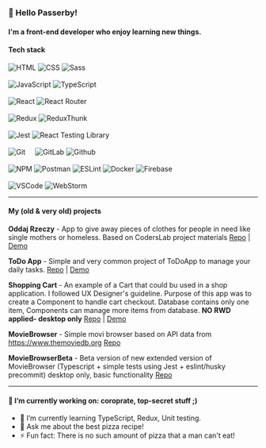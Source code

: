 ### :wave: Hello Passerby!

#### I'm a front-end developer who enjoy learning new things. 

#### Tech stack

<div>
    <img alt="HTML" src="https://img.shields.io/badge/HTML-orange?logo=html5&logoColor=white&style=flat"/>
    <img alt="CSS" src="https://img.shields.io/badge/CSS-blue?logo=css3&style=flat"/>
    <img alt='Sass' src="https://img.shields.io/badge/Sass-pink?logo=sass&logoColor=white&style=flat"/>
</div>
<br/>
<div>
    <img alt="JavaScript" src="https://img.shields.io/badge/JavaScript-yellow?logo=javascript&logoColor=white&style=flat"/>
    <img alt="TypeScript" src="https://img.shields.io/badge/TypeScript-blue?logo=typescript&logoColor=white&style=flat"/>
</div>
<br/>
<div>
    <img alt="React" src="https://img.shields.io/badge/React-222?logo=react&logoColor=blueviolet&style=flat"/>
    <img alt="React Router" src="https://img.shields.io/badge/ReactRouter-222?logo=React-Router&logoColor=lightblue&style=flat"/>
 </div>
 <br/>
 <div>
    <img alt="Redux" src="https://img.shields.io/badge/Redux-white?logo=redux&logoColor=purple&style=flat"/>
    <img alt="ReduxThunk" src="https://img.shields.io/badge/ReduxThunk-white?logo=redux&logoColor=purple&style=flat"/>
</div>
 <br/>
 <div>
    <img alt="Jest" src="https://img.shields.io/badge/Jest-white?logo=jest&logoColor=red&style=flat"/>
    <img alt="React Testing Library" src="https://img.shields.io/badge/React%20Testing%20Library-white?logo=testinglibrary&logoColor=red&style=flat"/>
</div>
<br/>
<div>
    <img alt="Git" src="https://img.shields.io/badge/Git-red?logo=git&logoColor=white&style=flat"/>
    &nbsp;&nbsp;&nbsp;
    <img alt="GitLab" src="https://img.shields.io/badge/GitLab-grey?logo=gitlab&logoColor=white&style=flat"/>
    <img alt="Github" src="https://img.shields.io/badge/Github-black?logo=github&logoColor=white&style=flat"/>
</div>
<br/>
<div>
    <img alt="NPM" src="https://img.shields.io/badge/NPM-white?logo=npm&logoColor=white&style=flat"/>
    <img alt="Postman" src="https://img.shields.io/badge/Postman-orange?logo=postman&logoColor=white&style=flat"/>
    <img alt="ESLint" src="https://img.shields.io/badge/ESLint-blueviolet?logo=eslint&logoColor=white&style=flat"/>
    <img alt="Docker" src="https://img.shields.io/badge/Docker-blue?logo=docker&logoColor=white&style=flat"/>
    <img alt="Firebase" src="https://img.shields.io/badge/Firebase-orange?logo=firebase&logoColor=white&style=flat"/>
</div>
<br/>
<div>
    <img alt="VSCode" src="https://img.shields.io/badge/VS Code-blue?logo=Visual-Studio-Code&logoColor=white&style=flat"/>
    <img alt="WebStorm" src="https://img.shields.io/badge/WebStorm-black?logo=webstorm&logoColor=white&style=flat"/>
</div>
<hr/>

#### My (old & very old) projects
 <b>Oddaj Rzeczy</b> - App to give away pieces of clothes for people in need like single mothers or
 homeless. Based on CodersLab project materials
 <a href="https://github.com/kamildomagalski/OddajRzeczy">Repo</a> | <a href="https://oddajrzeczy-66300.web.app/">Demo</a>

 <b>ToDo App</b> - Simple and very common project of ToDoApp to manage your daily tasks.
 <a href="https://github.com/kamildomagalski/ToDo-App">Repo</a> | <a href="https://todoapp-5c66f.web.app/">Demo</a>

 <b>Shopping Cart</b> - An example of a Cart that could bu used in a shop application. 
 I followed UX Designer's guideline. Purpose of this app was to create a Component to handle cart checkout. 
 Database contains only one item, Components can manage more items from database.
 <b>NO RWD applied- desktop only</b>
 <a href="https://github.com/kamildomagalski/shopping_cart">Repo</a> | <a href="https://shopping-cart-7c93b.web.app/">Demo</a>
 
 <b>MovieBrowser</b> - Simple movi browser based on API data from https://www.themoviedb.org
 <a href="https://github.com/kamildomagalski/MovieBrowser">Repo</a>
 
 <b>MovieBrowserBeta</b> - Beta version of new extended version of MovieBrowser (Typescript + simple tests using Jest + eslint/husky precommit) desktop only, basic functionality
 <a href="https://github.com/kamildomagalski/reactjs_api_consumer">Repo</a>
<hr/>

#### 🔭 I’m currently working on: coroprate, top-secret stuff ;)




- 🌱 I’m currently learning TypeScript, Redux, Unit testing.
- 💬 Ask me about the best pizza recipe!
- ⚡ Fun fact: There is no such amount of pizza that a man can't eat!



